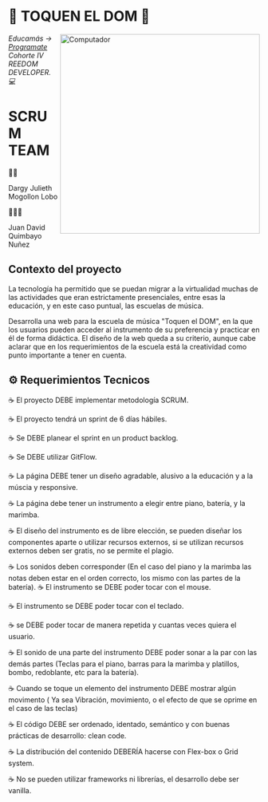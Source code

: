 <h1>🚀 TOQUEN EL DOM 🚀</h1>

<img src="https://raw.githubusercontent.com/MicaelliMedeiros/micaellimedeiros/master/image/computer-illustration.png" min-width="400px" max-width="400px" width="400px" align="right" alt="Computador">

<p><em> Educamás -> <a href="https://educamas.com.co/">Programate</a> Cohorte IV REEDOM DEVELOPER. 💻 </br>
</em></p>

<h1>SCRUM TEAM</h1>
👩‍💻<p>Dargy Julieth Mogollon Lobo</p> 
🧑🏽‍💻<p>Juan David Quimbayo Nuñez</p>


<h2>Contexto del proyecto</h2>
<p>La tecnología ha permitido que se puedan migrar a la virtualidad muchas de las actividades que eran estrictamente presenciales, entre esas la educación, y en este caso puntual, las escuelas de música.

Desarrolla una web para la escuela de música "Toquen el DOM", en la que los usuarios pueden acceder al instrumento de su preferencia y practicar en él de forma didáctica. El diseño de la web queda a su criterio, aunque cabe aclarar que en los requerimientos de la escuela está la creatividad como punto importante a tener en cuenta.</p>

<h2>⚙️ Requerimientos Tecnicos </h2>

☕ El proyecto DEBE implementar metodología SCRUM.

☕ El proyecto tendrá un sprint de 6 días hábiles.

☕ Se DEBE planear el sprint en un product backlog.

☕ Se DEBE utilizar GitFlow.

☕ La página DEBE tener un diseño agradable, alusivo a la educación y a la múscia y responsive.

☕ La página debe tener un instrumento a elegir entre piano, batería, y la marimba.

☕ El diseño del instrumento es de libre elección, se pueden diseñar los componentes aparte o utilizar recursos externos, si se utilizan recursos externos deben ser gratis, no se permite el plagio.

☕ Los sonidos deben corresponder (En el caso del piano y la marimba las notas deben estar en el orden correcto, los mismo con las partes de la batería).
☕ El instrumento se DEBE poder tocar con el mouse.

☕ El instrumento se DEBE poder tocar con el teclado.

☕ se DEBE poder tocar de manera repetida y cuantas veces quiera el usuario.

☕ El sonido de una parte del instrumento DEBE poder sonar a la par con las demás partes (Teclas para el piano, barras para la marimba y platillos, bombo, redoblante, etc para la batería).

☕ Cuando se toque un elemento del instrumento DEBE mostrar algún movimento ( Ya sea Vibración, movimiento, o el efecto de que se oprime en el caso de las teclas)

☕ El código DEBE ser ordenado, identado, semántico y con buenas prácticas de desarrollo: clean code.

☕ La distribución del contenido DEBERÍA hacerse con Flex-box o Grid system.

☕ No se pueden utilizar frameworks ni librerías, el desarrollo debe ser vanilla.

